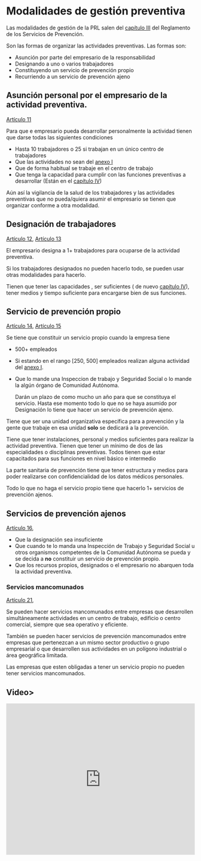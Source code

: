 # Modalidades de gestión preventiva

Las modalidades de gestión de la PRL salen del
[capítulo III](https://www.boe.es/buscar/act.php?id=BOE-A-1997-1853#ciii) del
Reglamento de los Servicios de Prevención.

Son las formas de organizar las actividades preventivas. Las formas son:

- Asunción por parte del empresario de la responsabilidad
- Designando a uno o varios trabajadores
- Constituyendo un servicio de prevención propio
- Recurriendo a un servicio de prevención ajeno

## Asunción personal por el empresario de la actividad preventiva.

[Artículo 11](https://www.boe.es/buscar/act.php?id=BOE-A-1997-1853#a11)

Para que e empresario pueda desarrollar personalmente la actividad tienen que
darse todas las siguientes condiciones

- Hasta 10 trabajadores o 25 si trabajan en un único centro de trabajadores
- Que las actividades no sean del
[anexo I](https://www.boe.es/buscar/act.php?id=BOE-A-1997-1853#ani)
- Que de forma habitual se trabaje en el centro de trabajo
- Que tenga la capacidad para cumplir con las funciones preventivas a
desarrollar (Están en el
[capítulo IV](https://www.boe.es/buscar/act.php?id=BOE-A-1997-1853#civ))

Aún así la vigilancia de la salud de los trabajadores y las actividades
preventivas que no pueda/quiera asumir el empresario se tienen que organizar
conforme a otra modalidad.

## Designación de trabajadores

[Artículo 12](https://www.boe.es/buscar/act.php?id=BOE-A-1997-1853#a12),
[Artículo 13](https://www.boe.es/buscar/act.php?id=BOE-A-1997-1853#a13)

El empresario designa a 1+ trabajadores para ocuparse de la actividad
preventiva.

Si los trabajadores designados no pueden hacerlo todo, se pueden usar otras
modalidades para hacerlo.

Tienen que tener las capacidades , ser suficientes ( de nuevo
[capítulo IV](https://www.boe.es/buscar/act.php?id=BOE-A-1997-1853#civ)), tener
medios y tiempo suficiente para encargarse bien de sus funciones.

## Servicio de prevención propio

[Artículo 14](https://www.boe.es/buscar/act.php?id=BOE-A-1997-1853#a14),
[Artículo 15](https://www.boe.es/buscar/act.php?id=BOE-A-1997-1853#a15)

Se tiene que constituir un servicio propio cuando la empresa tiene

- 500+ empleados
- Si estando en el rango [250, 500] empleados realizan alguna actividad del
[anexo I](https://www.boe.es/buscar/act.php?id=BOE-A-1997-1853#ani).
- Que lo mande una Inspeccion de trabajo y Seguridad Social o lo mande la
algún órgano de Comunidad Autónoma.

    Darán un plazo de como mucho un año para que se constituya el servicio.
Hasta ese momento todo lo que no se haya asumido por Designación lo tiene que
hacer un servicio de prevención ajeno.

Tiene que ser una unidad organizativa específica para a prevención y la gente
que trabaje en esa unidad **solo** se dedicará a la prevención.

Tiene que tener instalaciones, personal y medios suficientes para realizar la
actividad preventiva. Tienen que tener un mínimo de dos de las especialidades o
disciplinas preventivas. Todos tienen que estar capacitados para sus
funciones en nivel básico e intermedio

La parte sanitaria de prevención tiene que tener estructura y medios para poder
realizarse con confidencialidad de los datos médicos personales.

Todo lo que no haga el servicio propio tiene que hacerlo 1+ servicios de
prevención ajenos.

## Servicios de prevención ajenos

[Artículo 16](https://www.boe.es/buscar/act.php?id=BOE-A-1997-1853#a16),

- Que la designación sea insuficiente
- Que cuando te lo manda una Inspección de Trabajo y Seguridad Social u otros
organismos competentes de la Comunidad Autónoma se pueda y se decida a **no**
constituir un servicio de prevención propio.
- Que los recursos propios, designados o el empresario no abarquen toda la
actividad preventiva.

### Servicios mancomunados
[Artículo 21](https://www.boe.es/buscar/act.php?id=BOE-A-1997-1853#a21),

Se pueden hacer servicios mancomunados entre empresas que desarrollen
simultáneamente actividades en un centro de trabajo, edificio o centro
comercial, siempre que sea operativo y eficiente.

También se pueden hacer servicios de prevención mancomunados entre empresas que
pertenezcan a un mismo sector productivo o grupo empresarial o que desarrollen
sus actividades en un polígono industrial o área geográfica limitada.

Las empresas que esten obligadas a tener un servicio propio no pueden tener
servicios mancomunados.

## Video>
<iframe id="player" type="text/html"
  src="http://www.youtube.com/embed/zBP4IgeOHgs"
  frameborder="0"
  allow="accelerometer; clipboard-write; encrypted-media; gyroscope; picture-in-picture"
  allowfullscreen="true"
  style="
    width: 100%;
    aspect-ratio: 5/4;
    margin: auto;
    border: none"
/>
